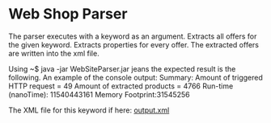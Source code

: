 # Web Shop Parser
The parser executes with a keyword as an argument.
Extracts all offers for the given keyword.
Extracts properties for every offer.
The extracted offers are written into the xml file.

Using ~$ java -jar WebSiteParser.jar jeans
the expected result is the following.
An example of the console output:
Summary:
Amount of triggered HTTP request = 49
Amount of extracted products = 4766
Run-time (nanoTime): 11540443161
Memory Footprint:31545256

The XML file for this keyword if here: [output.xml](https://github.com/YanaBiliaieva/WebSiteParser/blob/master/src/main/resources/output.xml)
